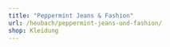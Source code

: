 ```yaml
---
title: "Peppermint Jeans & Fashion"
url: /heubach/peppermint-jeans-und-fashion/
shop: Kleidung
---
```

